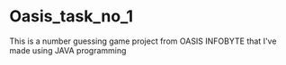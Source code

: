 # Oasis_task_no_1
This is a number guessing game project from OASIS INFOBYTE that I've made using JAVA programming
